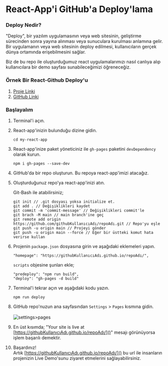 # React-App'i GitHub'a Deploy'lama
### Deploy Nedir?
"Deploy", bir yazılım uygulamasının veya web sitesinin, geliştirme sürecinden sonra yayına alınması veya sunuculara kurulması anlamına gelir. Bir uygulamanın veya web sitesinin deploy edilmesi, kullanıcıların gerçek dünya ortamında erişebilmesini sağlar.

Biz de bu repo ile oluşturduğumuz react uygulamalarımızı nasıl canlıya alıp kullanıcılara bir demo sayfası sunabileceğimizi öğreneceğiz.

### Örnek Bir React-Github Deploy'u

1. [Proje Linki](https://yavuzsametkan.github.io/reactjs-basic-routing-operations/)
2. [GitHub Linki](https://github.com/YavuzSametKan/reactjs-basic-routing-operations)

### Başlayalım
1. Terminal'i açın.
2. React-app'inizin bulunduğu dizine gidin.
    ```
   cd my-react-app
   ```
3. React-app'inize paket yöneticiniz ile `gh-pages` paketini `devDependency` olarak kurun.
    ```
   npm i gh-pages --save-dev
   ```
4. GitHub'da bir repo oluşturun. Bu repoya react-app'imizi atacağız.
5. Oluşturduğunuz repo'ya react-app'inizi atın.
    
    Git-Bash ile atabilirsiniz;
    ```
    git init // .git dosyası yoksa initialize et.
    git add . // Değişiklikleri kaydet
    git commit -m 'commit-message' // Değişiklikleri commit'le
    git brach -M main // main branch'ine geç
    git remote add origin https://github.com/githubKullanıcıAdı/repoAdı.git // Repo'yu eşle
    git push -u origin main // Projeyi gönder
    git push -u origin main --force // Eğer bir üstteki komut hata verirse kullan
    ```
6. Projenin `package.json` dosyasına girin ve aşağıdaki eklemeleri yapın.
    ```
   "homepage": "https://githubKullanıcıAdı.github.io/repoAdı/",
   ```
   `scripts` objesine şunları ekle; 
   ```
   "predeploy": "npm run build",
   "deploy": "gh-pages -d build"
   ```
7. Terminal'i tekrar açın ve aşağıdaki kodu yazın.
    ```
    npm run deploy
    ```
8. GitHub repo'nuzun ana sayfasından `Settings` > `Pages` kısmına gidin.
    <br/><br/>
    ![settings>pages](./ss/settings.pages.png)
9. En üst kısımda; "Your site is live at [https://githubKullanıcıAdı.github.io/repoAdı/]()" mesajı görünüyorsa işlem başarılı demektir.
10. Başardınız! <br/> Artık [https://githubKullanıcıAdı.github.io/repoAdı/]() bu url ile insanların projenizin Live Demo'sunu ziyaret etmelerini sağlayabilirsiniz.

